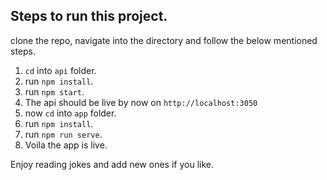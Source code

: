 ## Steps to run this project.

clone the repo, navigate into the directory and follow the below mentioned steps.

1. `cd` into `api` folder.
2. run `npm install`.
3. run `npm start`.
4. The api should be live by now on `http://localhost:3050`
5. now `cd` into `app` folder.
6. run `npm install`.
7. run `npm run serve`.
8. Voila the app is live.

Enjoy reading jokes and add new ones if you like.
